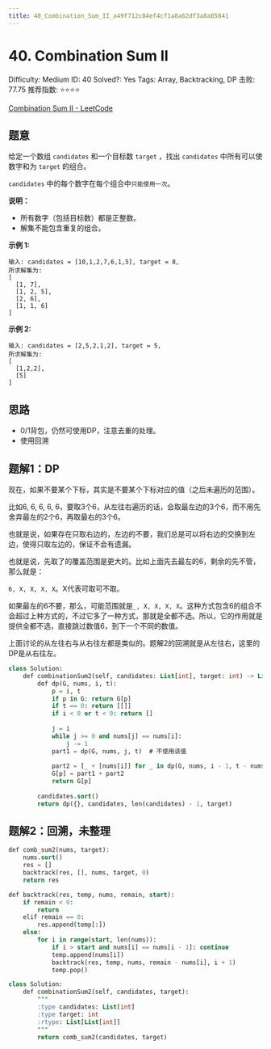 ```yaml
---
title: 40_Combination_Sum_II_a49f712c84ef4cf1a8a62df3a8a05841
---
```


# 40. Combination Sum II

Difficulty: Medium
ID: 40
Solved?: Yes
Tags: Array, Backtracking, DP
击败: 77.75
推荐指数: ⭐⭐⭐⭐

[Combination Sum II - LeetCode](https://leetcode.com/problems/combination-sum-ii/)

## 题意

给定一个数组 `candidates` 和一个目标数 `target` ，找出 `candidates` 中所有可以使数字和为 `target` 的组合。

`candidates` 中的每个数字在每个组合中`只能使用一次`。

**说明：**

- 所有数字（包括目标数）都是正整数。
- 解集不能包含重复的组合。

**示例 1:**

```
输入: candidates = [10,1,2,7,6,1,5], target = 8,
所求解集为:
[
  [1, 7],
  [1, 2, 5],
  [2, 6],
  [1, 1, 6]
]
```

**示例 2:**

```
输入: candidates = [2,5,2,1,2], target = 5,
所求解集为:
[
  [1,2,2],
  [5]
]
```

## 思路

- 0/1背包，仍然可使用DP，注意去重的处理。
- 使用回溯

## 题解1：DP

现在，如果不要某个下标，其实是不要某个下标对应的值（之后未遍历的范围）。

比如6, 6, 6, 6, 6，要取3个6，从左往右遍历的话，会取最左边的3个6，而不用先舍弃最左的2个6，再取最右的3个6。

也就是说，如果存在只取右边的，左边的不要，我们总是可以将右边的交换到左边，使得只取左边的，保证不会有遗漏。

也就是说，先取了的覆盖范围是更大的。比如上面先去最左的6，剩余的先不管，那么就是：

`6, X, X, X, X`。X代表可取可不取。

如果最左的6不要，那么，可能范围就是`_, X, X, X, X`。这种方式包含6的组合不会超过上种方式的，不过它多了一种方式，那就是全都不选。所以，它的作用就是提供全都不选，直接跳过数值6，到下一个不同的数值。

上面讨论的从左往右与从右往左都是类似的。题解2的回溯就是从左往右，这里的DP是从右往左。

```sql
class Solution:
    def combinationSum2(self, candidates: List[int], target: int) -> List[List[int]]:
        def dp(G, nums, i, t):
            p = i, t
            if p in G: return G[p]
            if t == 0: return [[]]
            if i < 0 or t < 0: return []
            
            j = i
            while j >= 0 and nums[j] == nums[i]:
                j -= 1
            part1 = dp(G, nums, j, t)  # 不使用该值
            
            part2 = [_ + [nums[i]] for _ in dp(G, nums, i - 1, t - nums[i])]  # 使用
            G[p] = part1 + part2
            return G[p]
            
        candidates.sort()
        return dp({}, candidates, len(candidates) - 1, target)
```

## 题解2：回溯，未整理

```sql
def comb_sum2(nums, target):
    nums.sort()
    res = []
    backtrack(res, [], nums, target, 0)
    return res

def backtrack(res, temp, nums, remain, start):
    if remain < 0:
        return
    elif remain == 0:
        res.append(temp[:])
    else:
        for i in range(start, len(nums)):
            if i > start and nums[i] == nums[i - 1]: continue
            temp.append(nums[i])
            backtrack(res, temp, nums, remain - nums[i], i + 1)
            temp.pop()

class Solution:
    def combinationSum2(self, candidates, target):
        """
        :type candidates: List[int]
        :type target: int
        :rtype: List[List[int]]
        """
        return comb_sum2(candidates, target)
```